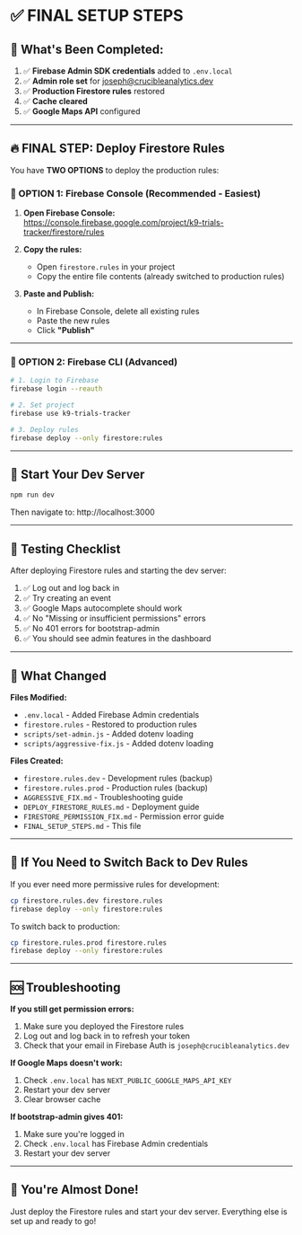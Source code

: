 # ✅ FINAL SETUP STEPS

## 🎉 What's Been Completed:

1. ✅ **Firebase Admin SDK credentials** added to `.env.local`
2. ✅ **Admin role set** for joseph@crucibleanalytics.dev
3. ✅ **Production Firestore rules** restored
4. ✅ **Cache cleared**
5. ✅ **Google Maps API** configured

---

## 🔥 FINAL STEP: Deploy Firestore Rules

You have **TWO OPTIONS** to deploy the production rules:

### 🎯 OPTION 1: Firebase Console (Recommended - Easiest)

1. **Open Firebase Console:**
   https://console.firebase.google.com/project/k9-trials-tracker/firestore/rules

2. **Copy the rules:**
   - Open `firestore.rules` in your project
   - Copy the entire file contents (already switched to production rules)

3. **Paste and Publish:**
   - In Firebase Console, delete all existing rules
   - Paste the new rules
   - Click **"Publish"**

---

### 🎯 OPTION 2: Firebase CLI (Advanced)

```bash
# 1. Login to Firebase
firebase login --reauth

# 2. Set project
firebase use k9-trials-tracker

# 3. Deploy rules
firebase deploy --only firestore:rules
```

---

## 🚀 Start Your Dev Server

```bash
npm run dev
```

Then navigate to: http://localhost:3000

---

## 🧪 Testing Checklist

After deploying Firestore rules and starting the dev server:

1. ✅ Log out and log back in
2. ✅ Try creating an event
3. ✅ Google Maps autocomplete should work
4. ✅ No "Missing or insufficient permissions" errors
5. ✅ No 401 errors for bootstrap-admin
6. ✅ You should see admin features in the dashboard

---

## 📁 What Changed

**Files Modified:**
- `.env.local` - Added Firebase Admin credentials
- `firestore.rules` - Restored to production rules
- `scripts/set-admin.js` - Added dotenv loading
- `scripts/aggressive-fix.js` - Added dotenv loading

**Files Created:**
- `firestore.rules.dev` - Development rules (backup)
- `firestore.rules.prod` - Production rules (backup)
- `AGGRESSIVE_FIX.md` - Troubleshooting guide
- `DEPLOY_FIRESTORE_RULES.md` - Deployment guide
- `FIRESTORE_PERMISSION_FIX.md` - Permission error guide
- `FINAL_SETUP_STEPS.md` - This file

---

## 🔄 If You Need to Switch Back to Dev Rules

If you ever need more permissive rules for development:

```bash
cp firestore.rules.dev firestore.rules
firebase deploy --only firestore:rules
```

To switch back to production:

```bash
cp firestore.rules.prod firestore.rules
firebase deploy --only firestore:rules
```

---

## 🆘 Troubleshooting

**If you still get permission errors:**
1. Make sure you deployed the Firestore rules
2. Log out and log back in to refresh your token
3. Check that your email in Firebase Auth is `joseph@crucibleanalytics.dev`

**If Google Maps doesn't work:**
1. Check `.env.local` has `NEXT_PUBLIC_GOOGLE_MAPS_API_KEY`
2. Restart your dev server
3. Clear browser cache

**If bootstrap-admin gives 401:**
1. Make sure you're logged in
2. Check `.env.local` has Firebase Admin credentials
3. Restart your dev server

---

## 🎯 You're Almost Done!

Just deploy the Firestore rules and start your dev server. Everything else is set up and ready to go!
